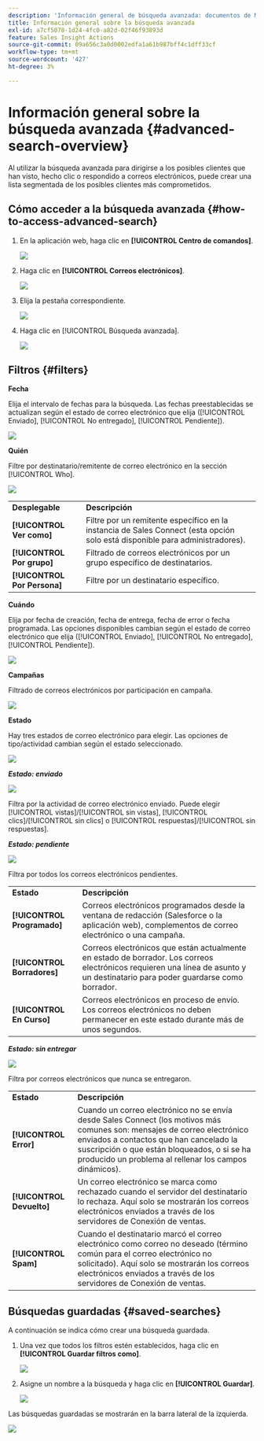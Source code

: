 ```yaml
---
description: 'Información general de búsqueda avanzada: documentos de Marketo, documentación del producto'
title: Información general sobre la búsqueda avanzada
exl-id: a7cf5078-1d24-4fc0-a82d-02f46f93893d
feature: Sales Insight Actions
source-git-commit: 09a656c3a0d0002edfa1a61b987bff4c1dff33cf
workflow-type: tm+mt
source-wordcount: '427'
ht-degree: 3%

---
```


# Información general sobre la búsqueda avanzada {#advanced-search-overview}

Al utilizar la búsqueda avanzada para dirigirse a los posibles clientes que han visto, hecho clic o respondido a correos electrónicos, puede crear una lista segmentada de los posibles clientes más comprometidos.

## Cómo acceder a la búsqueda avanzada {#how-to-access-advanced-search}

1. En la aplicación web, haga clic en **[!UICONTROL Centro de comandos]**.

   ![](assets/advanced-search-overview-1.png)

1. Haga clic en **[!UICONTROL Correos electrónicos]**.

   ![](assets/advanced-search-overview-2.png)

1. Elija la pestaña correspondiente.

   ![](assets/advanced-search-overview-3.png)

1. Haga clic en [!UICONTROL Búsqueda avanzada].

   ![](assets/advanced-search-overview-4.png)

## Filtros {#filters}

**Fecha**

Elija el intervalo de fechas para la búsqueda. Las fechas preestablecidas se actualizan según el estado de correo electrónico que elija ([!UICONTROL Enviado], [!UICONTROL No entregado], [!UICONTROL Pendiente]).

![](assets/advanced-search-overview-5.png)

**Quién**

Filtre por destinatario/remitente de correo electrónico en la sección [!UICONTROL Who].

![](assets/advanced-search-overview-6.png)

<table>
 <tr>
  <td><strong>Desplegable</strong></td>
  <td><strong>Descripción</strong></td>
 </tr>
 <tr>
  <td><strong>[!UICONTROL Ver como]</strong></td>
  <td>Filtre por un remitente específico en la instancia de Sales Connect (esta opción solo está disponible para administradores).</td>
 </tr>
 <tr>
  <td><strong>[!UICONTROL Por grupo]</strong></td>
  <td>Filtrado de correos electrónicos por un grupo específico de destinatarios.</td>
 </tr>
 <tr>
  <td><strong>[!UICONTROL Por Persona]</strong></td>
  <td>Filtre por un destinatario específico.</td>
 </tr>
</table>

**Cuándo**

Elija por fecha de creación, fecha de entrega, fecha de error o fecha programada. Las opciones disponibles cambian según el estado de correo electrónico que elija ([!UICONTROL Enviado], [!UICONTROL No entregado], [!UICONTROL Pendiente]).

![](assets/advanced-search-overview-7.png)

**Campañas**

Filtrado de correos electrónicos por participación en campaña.

![](assets/advanced-search-overview-8.png)

**Estado**

Hay tres estados de correo electrónico para elegir. Las opciones de tipo/actividad cambian según el estado seleccionado.

![](assets/advanced-search-overview-9.png)

_&#x200B;**Estado: enviado**&#x200B;_

![](assets/advanced-search-overview-10.png)

Filtra por la actividad de correo electrónico enviado. Puede elegir [!UICONTROL vistas]/[!UICONTROL sin vistas], [!UICONTROL clics]/[!UICONTROL sin clics] o [!UICONTROL respuestas]/[!UICONTROL sin respuestas].

_&#x200B;**Estado: pendiente**&#x200B;_

![](assets/advanced-search-overview-11.png)

Filtra por todos los correos electrónicos pendientes.

<table>
 <tr>
  <td><strong>Estado</strong></td>
  <td><strong>Descripción</strong></td>
 </tr>
 <tr>
  <td><strong>[!UICONTROL Programado]</strong></td>
  <td>Correos electrónicos programados desde la ventana de redacción (Salesforce o la aplicación web), complementos de correo electrónico o una campaña.</td>
 </tr>
 <tr>
  <td><strong>[!UICONTROL Borradores]</strong></td>
  <td>Correos electrónicos que están actualmente en estado de borrador. Los correos electrónicos requieren una línea de asunto y un destinatario para poder guardarse como borrador.</td>
 </tr>
 <tr>
  <td><strong>[!UICONTROL En Curso]</strong></td>
  <td>Correos electrónicos en proceso de envío. Los correos electrónicos no deben permanecer en este estado durante más de unos segundos.</td>
 </tr>
</table>

_&#x200B;**Estado: sin entregar**&#x200B;_

![](assets/advanced-search-overview-12.png)

Filtra por correos electrónicos que nunca se entregaron.

<table>
 <tr>
  <td><strong>Estado</strong></td>
  <td><strong>Descripción</strong></td>
 </tr>
 <tr>
  <td><strong>[!UICONTROL Error]</strong></td>
  <td>Cuando un correo electrónico no se envía desde Sales Connect (los motivos más comunes son: mensajes de correo electrónico enviados a contactos que han cancelado la suscripción o que están bloqueados, o si se ha producido un problema al rellenar los campos dinámicos).</td>
 </tr>
 <tr>
  <td><strong>[!UICONTROL Devuelto]</strong></td>
  <td>Un correo electrónico se marca como rechazado cuando el servidor del destinatario lo rechaza. Aquí solo se mostrarán los correos electrónicos enviados a través de los servidores de Conexión de ventas.</td>
 </tr>
 <tr>
  <td><strong>[!UICONTROL Spam]</strong></td>
  <td>Cuando el destinatario marcó el correo electrónico como correo no deseado (término común para el correo electrónico no solicitado). Aquí solo se mostrarán los correos electrónicos enviados a través de los servidores de Conexión de ventas.</td>
 </tr>
</table>

## Búsquedas guardadas {#saved-searches}

A continuación se indica cómo crear una búsqueda guardada.

1. Una vez que todos los filtros estén establecidos, haga clic en **[!UICONTROL Guardar filtros como]**.

   ![](assets/advanced-search-overview-13.png)

1. Asigne un nombre a la búsqueda y haga clic en **[!UICONTROL Guardar]**.

   ![](assets/advanced-search-overview-14.png)

Las búsquedas guardadas se mostrarán en la barra lateral de la izquierda.

![](assets/advanced-search-overview-15.png)
